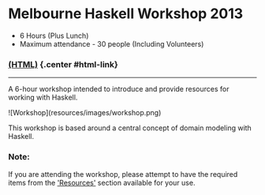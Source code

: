 Melbourne Haskell Workshop 2013
===============================

* 6 Hours (Plus Lunch)
* Maximum attendance - 30 people (Including Volunteers)

<!-- Trickery to conditionally display the alternate format link -->

### [(HTML)](http://sordina.github.io/haskell_workshop/) {.center #html-link}

<script type="text/javascript">
	document.getElementById('html-link').remove()
	document.write("<h3 class='center'><a href='workshop.pdf'>(PDF)</a></h3>")
</script>

<hr>

A 6-hour workshop intended to introduce and provide resources for working with Haskell.

<!-- http://upload.wikimedia.org/wikipedia/commons/0/0c/Potter's_workshop_VA.jpg -->
<div class="center"> ![Workshop](resources/images/workshop.png) </div>

This workshop is based around a central concept of domain modeling with Haskell.

### Note:

If you are attending the workshop, please attempt to have the required items
from the ['Resources'](#resources) section available for your use.
